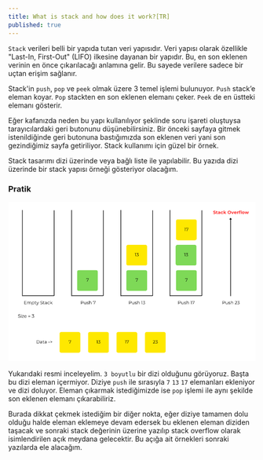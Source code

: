 ```yaml
---
title: What is stack and how does it work?[TR]
published: true
---
```



`Stack` verileri belli bir yapıda tutan veri yapısıdır. Veri yapısı olarak özellikle "Last-In, First-Out" (LIFO) ilkesine dayanan bir yapıdır. Bu, en son eklenen verinin en önce çıkarılacağı anlamına gelir. Bu sayede verilere sadece bir uçtan erişim sağlanır.

Stack'in `push`, `pop` ve `peek` olmak üzere 3 temel işlemi bulunuyor. `Push` stack’e eleman koyar. `Pop` stackten en son eklenen elemanı çeker. `Peek` de en üstteki elemanı gösterir. 

Eğer kafanızda neden bu yapı kullanılıyor şeklinde soru işareti oluştuysa tarayıcılardaki geri butonunu düşünebilirsiniz. Bir önceki sayfaya gitmek istenildiğinde geri butonuna bastığımızda son eklenen veri yani son gezindiğimiz sayfa getiriliyor. Stack kullanımı için güzel bir örnek.

Stack tasarımı dizi üzerinde veya bağlı liste ile yapılabilir. Bu yazıda dizi üzerinde bir stack yapısı örneği gösteriyor olacağım.

### [](#header-3)Pratik

![Stack Overflow](/assets/stack.png)

Yukarıdaki resmi inceleyelim. `3 boyutlu` bir dizi olduğunu görüyoruz. Başta bu dizi eleman içermiyor. Diziye `push` ile sırasıyla `7` `13` `17` elemanları ekleniyor ve dizi doluyor. Eleman çıkarmak istediğimizde ise `pop` işlemi ile aynı şekilde son eklenen elemanı çıkarabiliriz. 

Burada dikkat çekmek istediğim bir diğer nokta, eğer diziye tamamen dolu olduğu halde eleman eklemeye devam edersek bu eklenen eleman diziden taşacak ve sonraki stack değerinin üzerine yazılıp stack overflow olarak isimlendirilen açık meydana gelecektir. Bu açığa ait örnekleri sonraki yazılarda ele alacağım. 



